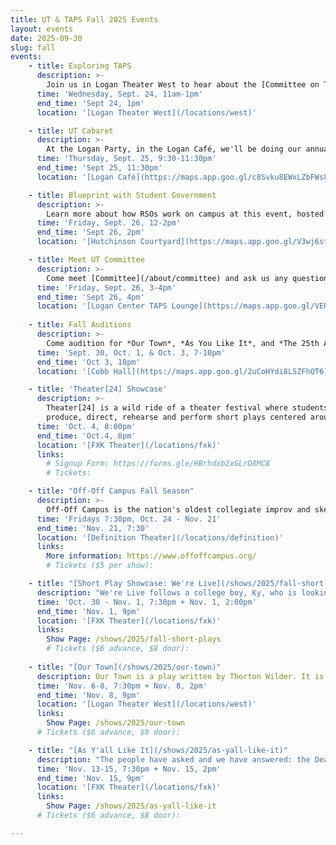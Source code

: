 ```yaml
---
title: UT & TAPS Fall 2025 Events
layout: events
date: 2025-09-30
slug: fall
events:
    - title: Exploring TAPS
      description: >-
        Join us in Logan Theater West to hear about the [Committee on Theater and Performance Studies (TAPS)](https://taps.uchicago.edu/) and the various Performing Arts Roundtable (PAR) RSOs (that's us!) There will be some presentations given by TAPS staff and students from PAR RSOs, followed by some Q&A, where you can talk to the representatives one-on-one, as well as sign up for their [listhosts](/get-involved/listhosts).
      time: 'Wednesday, Sept. 24, 11am-1pm'
      end_time: 'Sept 24, 1pm'
      location: '[Logan Theater West](/locations/west)'

    - title: UT Cabaret
      description: >-
        At the Logan Party, in the Logan Café, we'll be doing our annual UT Cabaret—in brief, a karaoke night where you'll get to sing, meet members of the community (as well as other prospective ones such as yourself!), and be merry! While there, you'll also get another opportunity to sign up for listhosts and hear about upcoming projects. Come and go freely; it'll be going 'til the party's over!
      time: 'Thursday, Sept. 25, 9:30-11:30pm'
      end_time: 'Sept 25, 11:30pm'
      location: '[Logan Café](https://maps.app.goo.gl/c8Svku8EWxLZbFWs8)'

    - title: Blueprint with Student Government 
      description: >-
        Learn more about how RSOs work on campus at this event, hosted by University Student Government! This event focusses on Blueprint (the RSO website) and the opportunities for student involvement on campus. Members of award-winning student organizations have been invited to speak as well, and UT is one of those organizations, having won the Sense of Community Award just last year! So, you'll get the chance to hear from members of the UT Committee.
      time: 'Friday, Sept. 26, 12-2pm'
      end_time: 'Sept 26, 2pm'
      location: '[Hutchinson Courtyard](https://maps.app.goo.gl/V3wj6st26aFyrSZHA)'

    - title: Meet UT Committee
      description: >-
        Come meet [Committee](/about/committee) and ask us any questions you have about student theater on campus, as well as get to know us & give us the chance to meet you! Everyone on Committee actively works on or acts in shows almost every quarter, so this is a great opportunity to meet a lot of people you'll be working with for the next few years! We're absolutely looking forward to getting the chance to meet y'all! The TAPS Lounge is on the 2nd floor just past the woodshop, but can be hard to find, so feel free to ask the front desk for directions.
      time: 'Friday, Sept. 26, 3-4pm'
      end_time: 'Sept 26, 4pm'
      location: '[Logan Center TAPS Lounge](https://maps.app.goo.gl/VERMnx1P2DNhixbZ9)'
    
    - title: Fall Auditions
      description: >-
        Come audition for *Our Town*, *As You Like It*, and *The 25th Annual Putnam County Spelling Bee*! Those interested in auditioning should [visit this page for more details](/get-involved/actors).
      time: 'Sept. 30, Oct. 1, & Oct. 3, 7-10pm'
      end_time: 'Oct 3, 10pm'
      location: '[Cobb Hall](https://maps.app.goo.gl/2uCoHYdi8LSZFhQT6)'

    - title: 'Theater[24] Showcase'
      description: >-
        Theater[24] is a wild ride of a theater festival where students write,
        produce, direct, rehearse and perform short plays centered around a secret theme all in the span of 24 hours! Come see the culmination of their work or [go to this page for more info](/theater24) about participating!
      time: 'Oct. 4, 8:00pm'
      end_time: 'Oct.4, 8pm'
      location: '[FXK Theater](/locations/fxk)'
      links:
        # Signup Form: https://forms.gle/HBrhdxb2xGLrD8MC8
        # Tickets: 

    - title: "Off-Off Campus Fall Season"
      description: >-
        Off-Off Campus is the nation's oldest collegiate improv and sketch comedy group. Every Friday from 4th-8th week, Off-Off Campus will present a never-before-seen comedy show, never to be seen again!
      time: 'Fridays 7:30pm, Oct. 24 - Nov. 21'
      end_time: 'Nov. 21, 7:30'
      location: '[Definition Theater](/locations/definition)'
      links:
        More information: https://www.offoffcampus.org/
        # Tickets ($5 per show):  

    - title: "[Short Play Showcase: We're Live](/shows/2025/fall-short-plays)"
      description: "We're Live follows a college boy, Ky, who is looking to make it big as a streamer in the ever-changing environment of content creators. As he changes his plans and ideas to grow an ever-increasing following, what does he have to sacrifice in order to make his dream a reality? Will he have to alter who he is? Only time will tell how much needs to be lost so that he gains what he’s wanted."
      time: 'Oct. 30 - Nov. 1, 7:30pm + Nov. 1, 2:00pm'
      end_time: 'Nov. 1, 9pm'
      location: '[FXK Theater](/locations/fxk)'
      links:
        Show Page: /shows/2025/fall-short-plays
        # Tickets ($6 advance, $8 door): 
    
    - title: "[Our Town](/shows/2025/our-town)"
      description: Our Town is a play written by Thorton Wilder. It is set in the early 1900's and is about the daily life of a small town in New England. It is an exploration of the themes of life, love, and death through the characters within the show. 
      time: 'Nov. 6-8, 7:30pm + Nov. 8, 2pm'
      end_time: 'Nov. 8, 9pm'
      location: '[Logan Theater West](/locations/west)'
      links:
        Show Page: /shows/2025/our-town
      # Tickets ($6 advance, $8 door): 

    - title: "[As Y'all Like It](/shows/2025/as-yall-like-it)"
      description: "The people have asked and we have answered: the Dean’s Men’s doing a lesbian cowboy show. When Rosalind and her loyal cousin Celia flee into the forest to escape the scheming Duke Frederick, they encounter a world where gender, power, and authority are unsteady at best. Meanwhile, Rosalind’s love interest Orlando is being cheated out of her inheritance by her brother Oliver whenever she’s not showing off her poetry and physique to the ladies. When the lovers meet again in the woods, hijinks ensue as women dress as men, shepherds outsmart courtesans, and someone gets in a fight with a lion."
      time: 'Nov. 13-15, 7:30pm + Nov. 15, 2pm'
      end_time: 'Nov. 15, 9pm'
      location: '[FXK Theater](/locations/fxk)'
      links:
        Show Page: /shows/2025/as-yall-like-it
      # Tickets ($6 advance, $8 door): 

---
```

